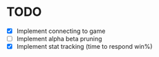 # TODO

- [x] Implement connecting to game
- [ ] Implement alpha beta pruning
- [x] Implement stat tracking (time to respond win\%)
